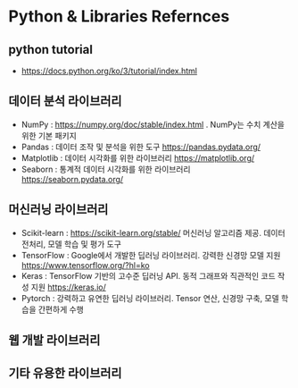# Python & Libraries Refernces
## python tutorial
- https://docs.python.org/ko/3/tutorial/index.html
## 데이터 분석 라이브러리
- NumPy :  https://numpy.org/doc/stable/index.html
. NumPy는 수치 계산을 위한 기본 패키지
- Pandas : 데이터 조작 및 분석을 위한 도구     https://pandas.pydata.org/
- Matplotlib :  데이터 시각화를 위한 라이브러리 https://matplotlib.org/
- Seaborn : 통계적 데이터 시각화를 위한 라이브러리 https://seaborn.pydata.org/
## 머신러닝 라이브러리
- Scikit-learn : https://scikit-learn.org/stable/
   머신러닝 알고리즘 제공. 
   데이터 전처리, 모델 학습 및 평가 도구 
- TensorFlow : Google에서 개발한 딥러닝 라이브러리. 강력한 신경망 모델 지원 https://www.tensorflow.org/?hl=ko
- Keras : TensorFlow 기반의 고수준 딥러닝 API. 동적 그래프와 직관적인 코드 작성 지원 https://keras.io/
- Pytorch : 강력하고 유연한 딥러닝 라이브러리. Tensor 연산, 신경망 구축, 모델 학습을 간편하게 수행 
## 웹 개발 라이브러리
## 기타 유용한 라이브러리
